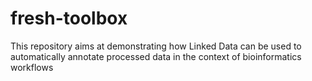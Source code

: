 # fresh-toolbox
This repository aims at demonstrating how Linked Data can be used to automatically annotate processed data in the context of bioinformatics workflows
